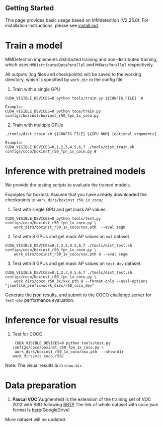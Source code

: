 ## Getting Started


This page provides basic usage based on MMdetection (V2.25.0). For installation instructions, please see [install.md](./install.md).


# Train a model
MMDetection implements distributed training and non-distributed training,
which uses `MMDistributedDataParallel` and `MMDataParallel` respectively.

All outputs (log files and checkpoints) will be saved to the working directory,
which is specified by `work_dir` in the config file.

1. Train  with a single GPU 

```shell
CUDA_VISIBLE_DEVICES=0 python tools/train.py ${CONFIG_FILE}  #

Example:
CUDA_VISIBLE_DEVICES=0 python toos/train.py configs/boxinst/boxinst_r50_fpn_1x_coco.py 
```

2. Train with multiple GPUs

```shell
./tools/dist_train.sh ${CONFIG_FILE} ${GPU_NUM} [optional arguments]

Example:
CUDA_VISIBLE_DEVICES=0,1,2,3,4,5,6,7 ./tools/dist_train.sh configs/coco/boxinst_r50_fpn_1x_coco.py 8
```

# Inference with pretrained models
We provide the testing scripts to evaluate the trained models.

Examples for boxinst:
Assume that you have already downloaded the checkpoints to `work_dirs/boxinst_r50_1x_coco/`.

1. Test with single GPU and get mask AP values.

```shell
CUDA_VISIBLE_DEVICES=0 python tools/test.py configs/coco/boxinst_r50_fpn_1x_coco.py \
    work_dirs/boxinst_r50_1x_coco/xxx.pth  --eval segm

```
2. Test with 8 GPUs and get mask AP values on `val` dataset.
```shell
CUDA_VISIBLE_DEVICES=0,1,2,3,4,5,6,7 ./tools/dist_test.sh configs/coco/boxinst_r50_fpn_1x_coco.py \
    work_dirs/boxinst_r50_1x_coco/xxx.pth 8 --eval segm 
```

3. Test with 8 GPUs and get mask AP values on `test-dev` dataset.

```shell
CUDA_VISIBLE_DEVICES=0,1,2,3,4,5,6,7 ./tools/dist_test.sh configs/coco/boxinst_r50_fpn_1x_coco.py \
    work_dirs/coco_r50_3x/xxx.pth 8 --format-only --eval-options "jsonfile_prefix=work_dirs/r50_coco_dev" 
```
Generate the json results, and submit to the [COCO challenge server](https://codalab.lisn.upsaclay.fr/competitions/7383#participate-submit_results) for `test-dev` performance evaluation.


# Inference for visual results


1. Test for COCO

   ```shell
    CUDA_VISIBLE_DEVICES=0 python tools/test.py configs/coco/boxinst_r50_fpn_1x_coco.py \
    work_dirs/boxinst_r50_1x_coco/xxx.pth  --show-dir work_dirs/vis_coco_r50/
    ```

Note: The visual results is in `show-dir`. 



# Data preparation

1. **Pascal VOC**(Augmented) is the extension of the training set of VOC 2012 with SBD following [BBTP](https://github.com/chengchunhsu/WSIS_BBTP) 
   The link of whole dataset with coco json format is [here](https://drive.google.com/file/d/16Mz13NSZBbhwPuRxiwi7ZA2Qvt9DaKtN/view?usp=sharing)(GoogleDrive)

More dataset will be updated.

